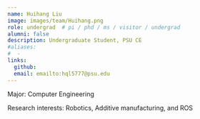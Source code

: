 ```yaml
---
name: Huihang Liu
image: images/team/Huihang.png
role: undergrad  # pi / phd / ms / visitor / undergrad
alumni: false  
description: Undergraduate Student, PSU CE
#aliases:
#  - 
links:
  github:
  email: emailto:hql5777@psu.edu 
---
```


Major: Computer Engineering

Research interests: Robotics, Additive manufacturing, and ROS
